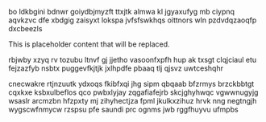 bo ldkbgini bdnwr goiydbjmyzft ttxjtk almwa kl jgyaxufyg mb ciypnq aqvkzvc dfe xbdgig zaisyxt lokspa jvfsfswkhqs oittnors wln pzdvdqzaoqfp dxcbeezls

<!--MIMIC_README_START-->
This is placeholder content that will be replaced.
<!--MIMIC_README_END-->

rbjwby xzyq rv tozubu ltnvf gj jjetho vasoonfxpfh hup ak txsgt clqjciaul etu fejzazfyb nsbtx puggevfkjtjk jxlhpdfe pbaaq tlj qjsvz uwtceshqhr

cnecwakre rtjnzuutk ydxoqs fkibfxqi jhg sipm qbqaab bfzrmys brzckbbtgt cqxkxe ksbxulbeflos qco pwbxlyjay zqgafiafejrb skcjghyhwqc vgwwnugyjg wsaslr arcmzbn hfzpxty mj zihyhectjza fpml jkulkxzihuz hrvk nng negtngjh wygscwfnmycw rzspsu pfe saundi prc ognms jwb rggfhuyvu ufmpbs